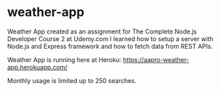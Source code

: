 # weather-app
Weather App created as an assignment for The Complete Node.js Developer Course 2 at Udemy.com
I learned how to setup a server with Node.js and Express framework and how to fetch data from REST APIs.

Weather App is running here at Heroku: https://aapro-weather-app.herokuapp.com/

Monthly usage is limited up to 250 searches.
